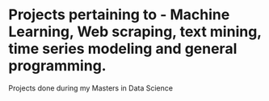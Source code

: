 # Projects pertaining to - Machine Learning, Web scraping, text mining, time series modeling and general programming.
Projects done during my Masters in Data Science
